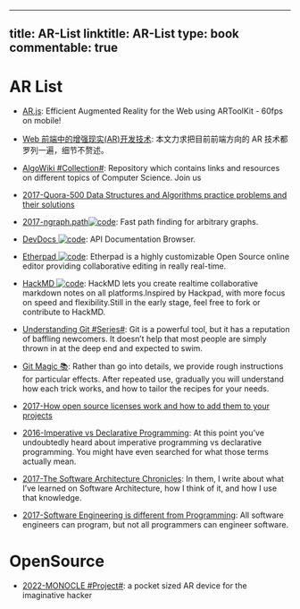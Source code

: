 
---
title: AR-List
linktitle: AR-List
type: book
commentable: true
---

# AR List

- [AR.js](https://github.com/jeromeetienne/AR.js): Efficient Augmented Reality for the Web using ARToolKit - 60fps on mobile!

- [Web 前端中的增强现实(AR)开发技术](https://parg.co/UvW): 本文力求把目前前端方向的 AR 技术都罗列一遍，细节不赘述。

- [AlgoWiki #Collection#](https://github.com/vicky002/AlgoWiki): Repository which contains links and resources on different topics of Computer Science. Join us

- [2017-Quora-500 Data Structures and Algorithms practice problems and their solutions](https://parg.co/UGW)

- [2017-ngraph.path![code](https://ng-tech.icu/assets/code.svg)](https://github.com/anvaka/ngraph.path): Fast path finding for arbitrary graphs.

- [DevDocs ![code](https://ng-tech.icu/assets/code.svg)](https://devdocs.io/): API Documentation Browser.

- [Etherpad ![code](https://ng-tech.icu/assets/code.svg)](http://etherpad.org/#): Etherpad is a highly customizable Open Source online editor providing collaborative editing in really real-time.

- [HackMD ![code](https://ng-tech.icu/assets/code.svg)](https://github.com/hackmdio/hackmd): HackMD lets you create realtime collaborative markdown notes on all platforms.Inspired by Hackpad, with more focus on speed and flexibility.Still in the early stage, feel free to fork or contribute to HackMD.

- [Understanding Git #Series#](https://hackernoon.com/understanding-git-fcffd87c15a3): Git is a powerful tool, but it has a reputation of baffling newcomers. It doesn’t help that most people are simply thrown in at the deep end and expected to swim.

- [Git Magic 📚](https://crypto.stanford.edu/~blynn/gitmagic/): Rather than go into details, we provide rough instructions for particular effects. After repeated use, gradually you will understand how each trick works, and how to tailor the recipes for your needs.

- [2017-How open source licenses work and how to add them to your projects](https://parg.co/UAs)

- [2016-Imperative vs Declarative Programming](https://tylermcginnis.com/imperative-vs-declarative-programming/): At this point you’ve undoubtedly heard about imperative programming vs declarative programming. You might have even searched for what those terms actually mean.

- [2017-The Software Architecture Chronicles](https://herbertograca.com/2017/07/03/the-software-architecture-chronicles/): In them, I write about what I’ve learned on Software Architecture, how I think of it, and how I use that knowledge.

- [2017-Software Engineering is different from Programming](https://medium.com/@samerbuna/software-engineering-is-different-from-programming-b108c135af26): All software engineers can program, but not all programmers can engineer software.

# OpenSource

- [2022-MONOCLE #Project#](https://www.brilliantmonocle.com/): a pocket sized AR device for the imaginative hacker

    